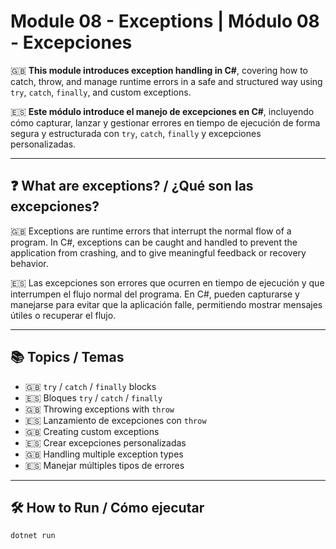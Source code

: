 # Module 08 - Exceptions | Módulo 08 - Excepciones

🇬🇧 **This module introduces exception handling in C#**, covering how to catch, throw, and manage runtime errors in a safe and structured way using `try`, `catch`, `finally`, and custom exceptions.

🇪🇸 **Este módulo introduce el manejo de excepciones en C#**, incluyendo cómo capturar, lanzar y gestionar errores en tiempo de ejecución de forma segura y estructurada con `try`, `catch`, `finally` y excepciones personalizadas.

---

## ❓ What are exceptions? / ¿Qué son las excepciones?

🇬🇧 Exceptions are runtime errors that interrupt the normal flow of a program. In C#, exceptions can be caught and handled to prevent the application from crashing, and to give meaningful feedback or recovery behavior.

🇪🇸 Las excepciones son errores que ocurren en tiempo de ejecución y que interrumpen el flujo normal del programa. En C#, pueden capturarse y manejarse para evitar que la aplicación falle, permitiendo mostrar mensajes útiles o recuperar el flujo.

---

## 📚 Topics / Temas

- 🇬🇧 `try` / `catch` / `finally` blocks  
- 🇪🇸 Bloques `try` / `catch` / `finally`
- 🇬🇧 Throwing exceptions with `throw`  
- 🇪🇸 Lanzamiento de excepciones con `throw`
- 🇬🇧 Creating custom exceptions  
- 🇪🇸 Crear excepciones personalizadas
- 🇬🇧 Handling multiple exception types  
- 🇪🇸 Manejar múltiples tipos de errores

---

## 🛠️ How to Run / Cómo ejecutar

```bash
dotnet run
